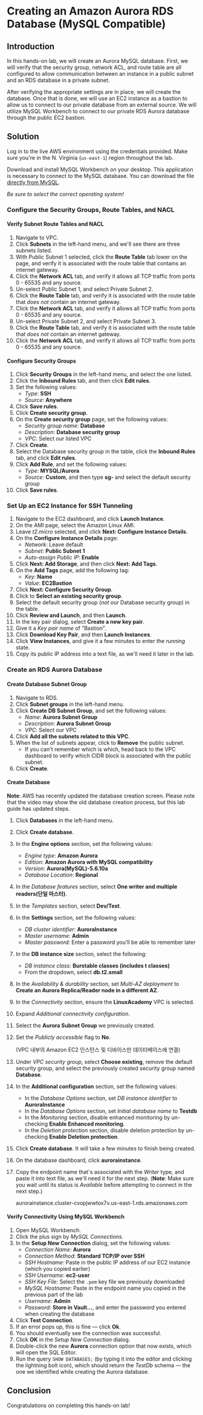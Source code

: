 # Creating an Amazon Aurora RDS Database (MySQL Compatible)

## Introduction

In this hands-on lab, we will create an Aurora MySQL database. First, we will verify that the security group, network ACL, and route table are all configured to allow communication between an instance in a public subnet and an RDS database in a private subnet.

After verifying the appropriate settings are in place, we will create the database. Once that is done, we will use an EC2 instance as a bastion to allow us to connect to our private database from an external source. We will utilize MySQL Workbench to connect to our private RDS Aurora database through the public EC2 bastion.

## Solution

Log in to the live AWS environment using the credentials provided. Make sure you're in the N. Virginia (`us-east-1`) region throughout the lab.

Download and install MySQL Workbench on your desktop. This application is necessary to connect to the MySQL database. You can download the file [directly from MySQL](https://dev.mysql.com/downloads/workbench/).

*Be sure to select the correct operating system!*

### Configure the Security Groups, Route Tables, and NACL

#### Verify Subnet Route Tables and NACL

1. Navigate to VPC.
2. Click **Subnets** in the left-hand menu, and we'll see there are three subnets listed.
3. With Public Subnet 1 selected, click the **Route Table** tab lower on the page, and verify it is associated with the route table that contains an internet gateway.
4. Click the **Network ACL** tab, and verify it allows all TCP traffic from ports 0 - 65535 and any source.
5. Un-select Public Subnet 1, and select Private Subnet 2.
6. Click the **Route Table** tab, and verify it is associated with the route table that *does not* contain an internet gateway.
7. Click the **Network ACL** tab, and verify it allows all TCP traffic from ports 0 - 65535 and any source.
8. Un-select Private Subnet 2, and select Private Subnet 3.
9. Click the **Route Table** tab, and verify it is associated with the route table that *does not* contain an internet gateway.
10. Click the **Network ACL** tab, and verify it allows all TCP traffic from ports 0 - 65535 and any source.

#### Configure Security Groups

1. Click **Security Groups** in the left-hand menu, and select the one listed.
2. Click the **Inbound Rules** tab, and then click **Edit rules**.
3. Set the following values:
   - *Type*: **SSH**
   - *Source*: **Anywhere**
4. Click **Save rules**.
5. Click **Create security group**.
6. On the **Create security group** page, set the following values:
   - *Security group name*: **Database**
   - *Description*: **Database security group**
   - *VPC*: Select our listed VPC
7. Click **Create**.
8. Select the Database security group in the table, click the **Inbound Rules** tab, and click **Edit rules**.
9. Click **Add Rule**, and set the following values:
   - *Type*: **MYSQL/Aurora**
   - *Source*: **Custom**, and then type **sg-** and select the default security group
10. Click **Save rules**.

### Set Up an EC2 Instance for SSH Tunneling

1. Navigate to the EC2 dashboard, and click **Launch Instance**.
2. On the AMI page, select the Amazon Linux AMI.
3. Leave *t2.micro* selected, and click **Next: Configure Instance Details**.
4. On the **Configure Instance Details** page:
   - *Network*: Leave default
   - *Subnet*: **Public Subnet 1**
   - *Auto-assign Public IP*: **Enable**
5. Click **Next: Add Storage**, and then click **Next: Add Tags**.
6. On the **Add Tags** page, add the following tag:
   - *Key*: **Name**
   - *Value*: **EC2Bastion**
7. Click **Next: Configure Security Group**.
8. Click to **Select an existing security group**.
9. Select the default security group (*not* our Database security group) in the table.
10. Click **Review and Launch**, and then **Launch**.
11. In the key pair dialog, select **Create a new key pair**.
12. Give it a *Key pair name* of "Bastion".
13. Click **Download Key Pair**, and then **Launch Instances**.
14. Click **View Instances**, and give it a few minutes to enter the *running* state.
15. Copy its public IP address into a text file, as we'll need it later in the lab.

### Create an RDS Aurora Database

#### Create Database Subnet Group

1. Navigate to RDS.
2. Click **Subnet groups** in the left-hand menu.
3. Click **Create DB Subnet Group**, and set the following values:
   - *Name*: **Aurora Subnet Group**
   - *Description*: **Aurora Subnet Group**
   - *VPC*: Select our VPC
4. Click **Add all the subnets related to this VPC**.
5. When the list of subnets appear, click to **Remove** the public subnet.
   - If you can't remember which is which, head back to the VPC dashboard to verify which CIDR block is associated with the public subnet.
6. Click **Create**.

#### Create Database

**Note**: AWS has recently updated the database creation screen. Please note that the video may show the old database creation process, but this lab guide has updated steps.

1. Click **Databases** in the left-hand menu.

2. Click **Create database**.

3. In the **Engine options** section, set the following values:

   - *Engine type*: **Amazon Aurora**
   - *Edition*: **Amazon Aurora with MySQL compatibility**
   - *Version*: **Aurora(MySQL)-5.6.10a**
   - *Database Location*: **Regional**

4. In the *Database features* section, select **One writer and multiple readers(단일 마스터)**.

5. In the *Templates* section, select **Dev/Test**.

6. In the **Settings** section, set the following values:

   - *DB cluster identifier*: **AuroraInstance**
   - *Master username*: **Admin**
   - *Master password*: Enter a password you'll be able to remember later

7. In the **DB instance size** section, select the following:

   - *DB instance class*: **Burstable classes (includes t classes)**
   - From the dropdown, select **db.t2.small**

8. In the *Availability & durability* section, set *Multi-AZ deployment* to **Create an Aurora Replica/Reader node in a different AZ**.

9. In the *Connectivity* section, ensure the **LinuxAcademy** VPC is selected.

10. Expand *Additional connectivity configuration*.

11. Select the **Aurora Subnet Group** we previously created.

12. Set the *Publicly accessible* flag to **No**.

    (VPC 내부의 Amazon EC2 인스턴스 및 디바이스만 데이터베이스에 연결)

13. Under *VPC security group*, select **Choose existing**, remove the default security group, and select the previously created security group named **Database**.

14. In the **Additional configuration** section, set the following values:

    - In the *Database Options* section, set *DB instance identifier* to **AuroraInstance**
    - In the *Database Options* section, set *Initial database name* to **Testdb**
    - In the *Monitoring* section, disable enhanced monitoring by un-checking **Enable Enhanced monitoring**.
    - In the *Deletion protection* section, disable deletion protection by un-checking **Enable Deletion protection**.

15. Click **Create database**. It will take a few minutes to finish being created.

16. On the database dashboard, click **aurorainstance**.

17. Copy the endpoint name that's associated with the *Writer* type, and paste it into text file, as we'll need it for the next step. (**Note**: Make sure you wait until its status is *Available* before attempting to connect in the next step.) 

    aurorainstance.cluster-cvopjwwtox7v.us-east-1.rds.amazonaws.com

#### Verify Connectivity Using MySQL Workbench

1. Open MySQL Workbench.
2. Click the plus sign by *MySQL Connections*.
3. In the **Setup New Connection** dialog, set the following values:
   - *Connection Name*: **Aurora**
   - *Connection Method*: **Standard TCP/IP over SSH**
   - *SSH Hostname*: Paste in the public IP address of our EC2 instance (which you copied earlier)
   - *SSH Username*: **ec2-user**
   - *SSH Key File*: Select the `.pem` key file we previously downloaded
   - *MySQL Hostname*: Paste in the endpoint name you copied in the previous part of the lab
   - *Username*: **Admin**
   - *Password*: **Store in Vault...**, and enter the password you entered when creating the database
4. Click **Test Connection**.
5. If an error pops up, this is fine — click **Ok**.
6. You should eventually see the connection was successful.
7. Click **OK** in the *Setup New Connection* dialog.
8. Double-click the new **Aurora** connection option that now exists, which will open the SQL Editor.
9. Run the query `SHOW DATABASES;` (by typing it into the editor and clicking the lightning bolt icon), which should return the *TestDb* schema — the one we identified while creating the Aurora database.

## Conclusion

Congratulations on completing this hands-on lab!
